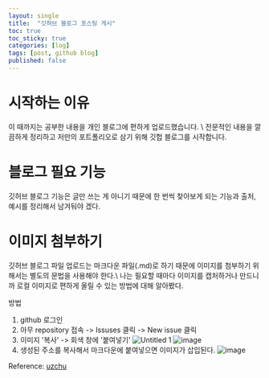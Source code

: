 ```yaml
---
layout: single
title:  "깃허브 블로그 포스팅 게시"
toc: true
toc_sticky: true
categories: [log]
tags: [post, github blog]
published: false
---
```


# 시작하는 이유

이 때까지는 공부한 내용을 개인 블로그에 편하게 업로드했습니다. \\
전문적인 내용을 깔끔하게 정리하고 저만의 포트폴리오로 삼기 위해 깃헙 블로그를 시작합니다.

# 블로그 필요 기능

깃허브 블로그 기능은 글만 쓰는 게 아니기 때문에 한 번씩 찾아보게 되는 기능과 출처, 예시를 정리해서 남겨둬야 겠다.

# 이미지 첨부하기

깃허브 블로그 파일 업로드는 마크다운 파일(.md)로 하기 때문에 이미지를 첨부하기 위해서는 별도의 문법을 사용해야 한다.\\
나는 필요할 때마다 이미지를 캡처하거나 만드니까 로컬 이미지로 편하게 올릴 수 있는 방법에 대해 알아봤다.

방법
1. github 로그인
2. 아무 repository 접속 -> Issuses 클릭 -> New issue 클릭
3. 이미지 '복사' -> 회색 창에 '붙여넣기'
![Untitled 1](https://github.com/StatPage/AI-programming-class/assets/61931924/744ef49d-629d-4e65-8e3b-04981219cbbb)
![image](https://github.com/StatPage/AI-programming-class/assets/61931924/2e6c7cf9-b7bc-4683-a618-cd1df5e7177a)
4. 생성된 주소를 복사해서 마크다운에 붙여넣으면 이미지가 삽입된다.
![image](https://github.com/StatPage/AI-programming-class/assets/61931924/0dd32a42-898c-4580-ba79-1616af21e76a)

Reference: [uzchu](https://velog.io/@uzchu/Github-%EB%B8%94%EB%A1%9C%EA%B7%B8-image-%EC%82%BD%EC%9E%85%ED%95%98%EA%B8%B0)
